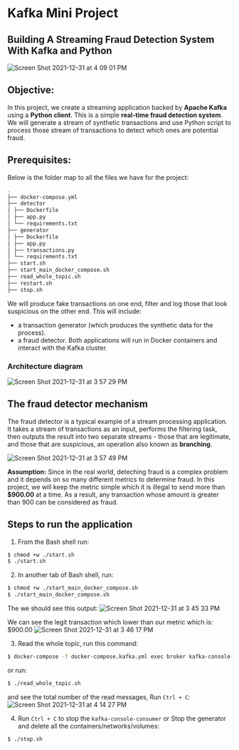 # Kafka Mini Project

## Building A Streaming Fraud Detection System With Kafka and Python
![Screen Shot 2021-12-31 at 4 09 01 PM](https://user-images.githubusercontent.com/70767722/147839040-e395bdd8-1320-4948-ae11-38264656c86f.png)

## Objective:

In this project, we create a streaming application backed by **Apache Kafka** using a **Python client**. This is a simple **real-time fraud detection system**. We will generate a stream of synthetic transactions and use Python script to process those stream of transactions to detect which ones are potential fraud.

## Prerequisites:

Below is the folder map to all the files we have for the project:

```bash
.
├── docker-compose.yml 
├── detector
│ ├── Dockerfile
│ ├── app.py
│ └── requirements.txt
├── generator
│ ├── Dockerfile
│ ├── app.py
│ ├── transactions.py
│ └── requirements.txt
├── start.sh
├── start_main_docker_compose.sh
├── read_whole_topic.sh
├── restart.sh
├── stop.sh
```

We will produce fake transactions on one end, filter and log those that look suspicious on the other end. This will include:
* a transaction generator (which produces the synthetic data for the process).
* a fraud detector.
Both applications will run in Docker containers and interact with the Kafka cluster.

### Architecture diagram

![Screen Shot 2021-12-31 at 3 57 29 PM](https://user-images.githubusercontent.com/70767722/147838824-3a6cfb90-d06d-4b1a-9daf-10490fa923a4.png)


## The fraud detector mechanism

The fraud detector is a typical example of a stream processing application.
It takes a stream of transactions as an input, performs the filtering task, then outputs the result into two separate streams - those that are legitimate, and those that are suspicious, an operation also known as **branching**.

![Screen Shot 2021-12-31 at 3 57 49 PM](https://user-images.githubusercontent.com/70767722/147838831-f440402a-cabb-4da6-af4b-e5c9e68f9375.png)

**Assumption:**
Since in the real world, deteching fraud is a complex problem and it depends on so many different metrics to determine fraud. In this project, we will keep the metric simple which it is illegal to send more than **$900.00** at a time. As a result, any transaction whose amount is greater than 900 can be considered as fraud.

## Steps to run the application

1. From the Bash shell run:
```bash
$ chmod +w ./start.sh
$ ./start.sh
```

2. In another tab of Bash shell, run:
```bash
$ chmod +w ./start_main_docker_compose.sh
$ ./start_main_docker_compose.sh
```
The we should see this output:
![Screen Shot 2021-12-31 at 3 45 33 PM](https://user-images.githubusercontent.com/70767722/147838855-f39b568f-52c5-4ea8-ae4d-e4383ba7d75f.png)

We can see the legit transaction which lower than our metric which is: $900.00
![Screen Shot 2021-12-31 at 3 46 17 PM](https://user-images.githubusercontent.com/70767722/147838880-a2ad89d3-3240-4b0c-bb8a-989a7ee1e71e.png)

3. Read the whole topic, run this command:
```bash
$ docker-compose -f docker-compose.kafka.yml exec broker kafka-console-consumer --bootstrap-server localhost:9092 --topic queueing.transactions --from-beginning
```

or run:

```bash
$ ./read_whole_topic.sh
```
and see the total number of the read messages, Run `Ctrl + C`:
![Screen Shot 2021-12-31 at 4 14 27 PM](https://user-images.githubusercontent.com/70767722/147839182-0e98eede-ec68-4c4b-b980-515ab0c4f406.png)

4. Run `Ctrl + C` to stop the `kafka-console-consumer` 
or
Stop the generator and delete all the containers/networks/volumes:
```bash
$ ./stop.sh
```
